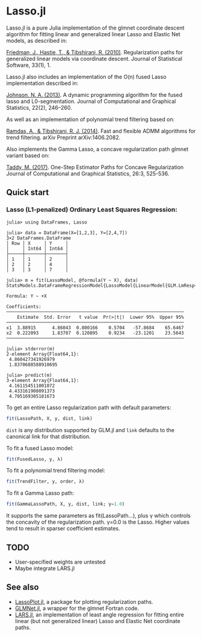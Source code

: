 # Lasso.jl

Lasso.jl is a pure Julia implementation of the glmnet coordinate
descent algorithm for fitting linear and generalized linear Lasso and
Elastic Net models, as described in:

[Friedman, J., Hastie, T., & Tibshirani, R. (2010)](http://www.jstatsoft.org/v33/i01/). Regularization paths
for generalized linear models via coordinate descent. Journal of
Statistical Software, 33(1), 1.

Lasso.jl also includes an implementation of the O(n) fused Lasso
implementation described in:

[Johnson, N. A. (2013)](https://doi.org/10.1080/10618600.2012.681238). A dynamic programming algorithm for the fused
lasso and L0-segmentation. Journal of Computational and Graphical
Statistics, 22(2), 246–260.

As well as an implementation of polynomial trend filtering based on:

[Ramdas, A., & Tibshirani, R. J. (2014)](http://arxiv.org/abs/1406.2082). Fast and flexible ADMM
algorithms for trend filtering. arXiv Preprint arXiv:1406.2082.

Also implements the Gamma Lasso, a concave regularization path glmnet variant based on:

[Taddy, M. (2017)](http://dx.doi.org/10.1080/10618600.2016.1211532). One-Step Estimator Paths for Concave Regularization
Journal of Computational and Graphical Statistics, 26:3, 525-536.

## Quick start

### Lasso (L1-penalized) Ordinary Least Squares Regression:
```jldoctest
julia> using DataFrames, Lasso

julia> data = DataFrame(X=[1,2,3], Y=[2,4,7])
3×2 DataFrames.DataFrame
│ Row │ X     │ Y     │
│     │ Int64 │ Int64 │
├─────┼───────┼───────┤
│ 1   │ 1     │ 2     │
│ 2   │ 2     │ 4     │
│ 3   │ 3     │ 7     │

julia> m = fit(LassoModel, @formula(Y ~ X), data)
StatsModels.DataFrameRegressionModel{LassoModel{LinearModel{GLM.LmResp{Array{Float64,1}},GLM.DensePredQR{Float64}}},Array{Float64,2}}

Formula: Y ~ +X

Coefficients:
──────────────────────────────────────────────────────────────────
    Estimate  Std. Error   t value  Pr(>|t|)  Lower 95%  Upper 95%
──────────────────────────────────────────────────────────────────
x1  3.88915      4.86043  0.800166    0.5704   -57.8684    65.6467
x2  0.222093     1.83707  0.120895    0.9234   -23.1201    23.5643
──────────────────────────────────────────────────────────────────

julia> stderror(m)
2-element Array{Float64,1}:
 4.860427341926979
 1.8370688588910695

julia> predict(m)
3-element Array{Float64,1}:
 4.161154511001072
 4.433161908091373
 4.705169305181673

```
To get an entire Lasso regularization path with default parameters:

```julia
fit(LassoPath, X, y, dist, link)
```

`dist` is any distribution supported by GLM.jl and `link` defaults to
the canonical link for that distribution.

To fit a fused Lasso model:

```julia
fit(FusedLasso, y, λ)
```

To fit a polynomial trend filtering model:

```julia
fit(TrendFilter, y, order, λ)
```
To fit a Gamma Lasso path:

```julia
fit(GammaLassoPath, X, y, dist, link; γ=1.0)
```
It supports the same parameters as fit(LassoPath...), plus γ which controls
the concavity of the regularization path. γ=0.0 is the Lasso. Higher values
tend to result in sparser coefficient estimates.

## TODO

 - User-specified weights are untested
 - Maybe integrate LARS.jl

## See also

 - [LassoPlot.jl](https://github.com/AsafManela/LassoPlot.jl), a package for
   plotting regularization paths.
 - [GLMNet.jl](https://github.com/JuliaStats/GLMNet.jl), a wrapper for the
   glmnet Fortran code.
 - [LARS.jl](https://github.com/simonster/LARS.jl), an implementation
   of least angle regression for fitting entire linear (but not
   generalized linear) Lasso and Elastic Net coordinate paths.
